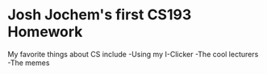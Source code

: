 # Josh Jochem's first CS193 Homework

My favorite things about CS include
-Using my I-Clicker
-The cool lecturers
-The memes
